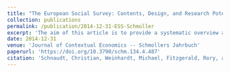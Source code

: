 ```yaml
---
title: "The European Social Survey: Contents, Design, and Research Potential (peer-reviewed journal article)"
collection: publications
permalink: /publication/2014-12-31-ESS-Schmoller
excerpt: 'The aim of this article is to provide a systematic overview and assessment of the contents, design and research potential of the ESS. To this end, the article outlines the contents of the first seven waves of the ESS, designates exemplary research designs and questions to be analysed with the individual- and contextual-level data provided by the ESS project, and provides information on how to obtain access to the ESS data. In addition, it highlights the methodology employed by the ESS, giving particular emphasis to questionnaire design and development, sampling procedures, as well as fieldwork, data collection, and data processing. To exemplify the practical implications and challenges of applying the ESS methodology, the article presents a detailed account of the contents and implementation of the ESS in Germany. It also contains information about additional resources connected with the ESS, such as the ESS EduNet online tutorials or the ESS Bibliography. The article concludes with a summary of the most important aspects of the ESS and highlights its research potential in comparison with other data sources.'
date: 2014-12-31
venue: 'Journal of Contextual Economics -- Schmollers Jahrbuch'
paperurl: 'https://doi.org/10.3790/schm.134.4.487'
citation: 'Schnaudt, Christian, Weinhardt, Michael, Fitzgerald, Rory, and Liebig, Stefan (2014). &quot;The European Social Survey: Contents, Design, and Research Potential.&quot; <i>Journal of Contextual Economics -- Schmollers Jahrbuch</i> 134(4), 487-506.'
---
```

